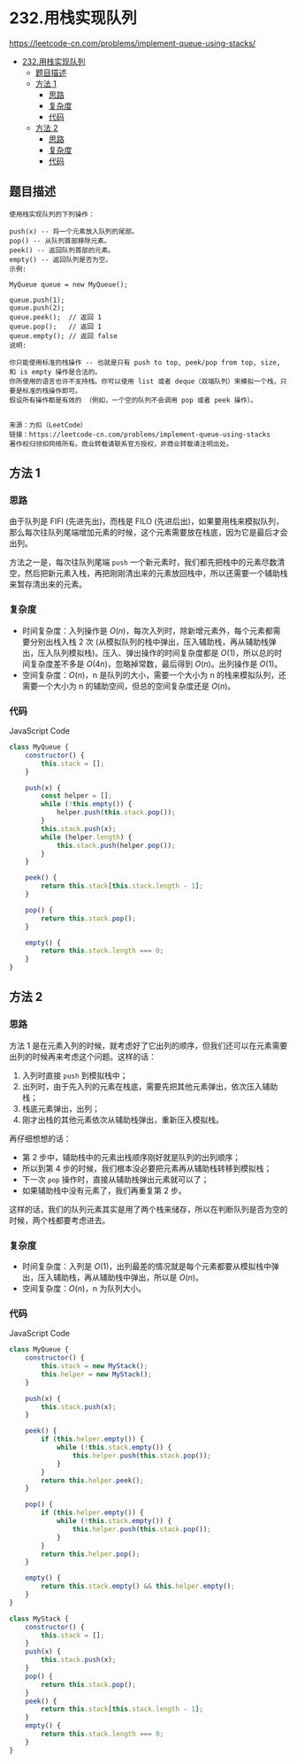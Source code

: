 # 232.用栈实现队列

https://leetcode-cn.com/problems/implement-queue-using-stacks/

- [232.用栈实现队列](#232dot用栈实现队列)
  - [题目描述](#题目描述)
  - [方法 1](#方法-1)
    - [思路](#思路)
    - [复杂度](#复杂度)
    - [代码](#代码)
  - [方法 2](#方法-2)
    - [思路](#思路-1)
    - [复杂度](#复杂度-1)
    - [代码](#代码-1)

## 题目描述

```
使用栈实现队列的下列操作：

push(x) -- 将一个元素放入队列的尾部。
pop() -- 从队列首部移除元素。
peek() -- 返回队列首部的元素。
empty() -- 返回队列是否为空。
示例:

MyQueue queue = new MyQueue();

queue.push(1);
queue.push(2);
queue.peek();  // 返回 1
queue.pop();   // 返回 1
queue.empty(); // 返回 false
说明:

你只能使用标准的栈操作 -- 也就是只有 push to top, peek/pop from top, size, 和 is empty 操作是合法的。
你所使用的语言也许不支持栈。你可以使用 list 或者 deque（双端队列）来模拟一个栈，只要是标准的栈操作即可。
假设所有操作都是有效的 （例如，一个空的队列不会调用 pop 或者 peek 操作）。


来源：力扣（LeetCode）
链接：https://leetcode-cn.com/problems/implement-queue-using-stacks
著作权归领扣网络所有。商业转载请联系官方授权，非商业转载请注明出处。
```

## 方法 1

### 思路

由于队列是 FIFI (先进先出)，而栈是 FILO (先进后出)，如果要用栈来模拟队列，那么每次往队列尾端增加元素的时候，这个元素需要放在栈底，因为它是最后才会出列。

方法之一是，每次往队列尾端 `push` 一个新元素时，我们都先把栈中的元素尽数清空，然后把新元素入栈，再把刚刚清出来的元素放回栈中，所以还需要一个辅助栈来暂存清出来的元素。

### 复杂度

-   时间复杂度：入列操作是 $O(n)$，每次入列时，除新增元素外，每个元素都需要分别出栈入栈 2 次 (从模拟队列的栈中弹出，压入辅助栈，再从辅助栈弹出，压入队列模拟栈)。压入、弹出操作的时间复杂度都是 $O(1)$，所以总的时间复杂度差不多是 $O(4n)$，忽略掉常数，最后得到 $O(n)$。出列操作是 $O(1)$。
-   空间复杂度：$O(n)$，n 是队列的大小，需要一个大小为 n 的栈来模拟队列，还需要一个大小为 n 的辅助空间，但总的空间复杂度还是 $O(n)$。

### 代码

JavaScript Code

```js
class MyQueue {
    constructor() {
        this.stack = [];
    }

    push(x) {
        const helper = [];
        while (!this.empty()) {
            helper.push(this.stack.pop());
        }
        this.stack.push(x);
        while (helper.length) {
            this.stack.push(helper.pop());
        }
    }

    peek() {
        return this.stack[this.stack.length - 1];
    }

    pop() {
        return this.stack.pop();
    }

    empty() {
        return this.stack.length === 0;
    }
}
```

## 方法 2

### 思路

方法 1 是在元素入列的时候，就考虑好了它出列的顺序，但我们还可以在元素需要出列的时候再来考虑这个问题。这样的话：

1. 入列时直接 `push` 到模拟栈中；
2. 出列时，由于先入列的元素在栈底，需要先把其他元素弹出，依次压入辅助栈；
3. 栈底元素弹出，出列；
4. 刚才出栈的其他元素依次从辅助栈弹出，重新压入模拟栈。

再仔细想想的话：

-   第 2 步中，辅助栈中的元素出栈顺序刚好就是队列的出列顺序；
-   所以到第 4 步的时候，我们根本没必要把元素再从辅助栈转移到模拟栈；
-   下一次 `pop` 操作时，直接从辅助栈弹出元素就可以了；
-   如果辅助栈中没有元素了，我们再重复第 2 步。

这样的话，我们的队列元素其实是用了两个栈来储存，所以在判断队列是否为空的时候，两个栈都要考虑进去。

### 复杂度

-   时间复杂度：入列是 $O(1)$，出列最差的情况就是每个元素都要从模拟栈中弹出，压入辅助栈，再从辅助栈中弹出，所以是 $O(n)$。
-   空间复杂度：$O(n)$，n 为队列大小。

### 代码

JavaScript Code

```js
class MyQueue {
    constructor() {
        this.stack = new MyStack();
        this.helper = new MyStack();
    }

    push(x) {
        this.stack.push(x);
    }

    peek() {
        if (this.helper.empty()) {
            while (!this.stack.empty()) {
                this.helper.push(this.stack.pop());
            }
        }
        return this.helper.peek();
    }

    pop() {
        if (this.helper.empty()) {
            while (!this.stack.empty()) {
                this.helper.push(this.stack.pop());
            }
        }
        return this.helper.pop();
    }

    empty() {
        return this.stack.empty() && this.helper.empty();
    }
}

class MyStack {
    constructor() {
        this.stack = [];
    }
    push(x) {
        this.stack.push(x);
    }
    pop() {
        return this.stack.pop();
    }
    peek() {
        return this.stack[this.stack.length - 1];
    }
    empty() {
        return this.stack.length === 0;
    }
}
```
